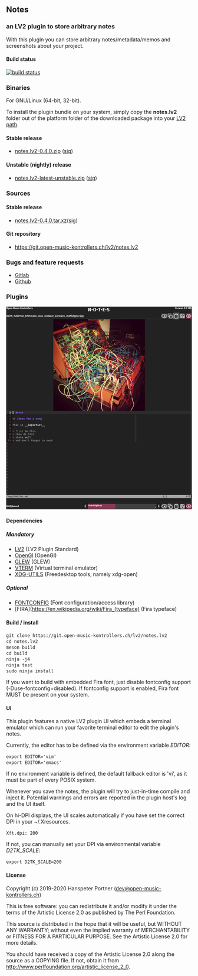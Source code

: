 ## Notes

### an LV2 plugin to store arbitrary notes

With this plugin you can store arbitrary notes/metadata/memos and screenshots about your project.

#### Build status

[![build status](https://gitlab.com/OpenMusicKontrollers/notes.lv2/badges/master/build.svg)](https://gitlab.com/OpenMusicKontrollers/notes.lv2/commits/master)

### Binaries

For GNU/Linux (64-bit, 32-bit).

To install the plugin bundle on your system, simply copy the __notes.lv2__
folder out of the platform folder of the downloaded package into your
[LV2 path](http://lv2plug.in/pages/filesystem-hierarchy-standard.html).

#### Stable release

* [notes.lv2-0.4.0.zip](https://dl.open-music-kontrollers.ch/notes.lv2/stable/notes.lv2-0.4.0.zip) ([sig](https://dl.open-music-kontrollers.ch/notes.lv2/stable/notes.lv2-0.4.0.zip.sig))

#### Unstable (nightly) release

* [notes.lv2-latest-unstable.zip](https://dl.open-music-kontrollers.ch/notes.lv2/unstable/notes.lv2-latest-unstable.zip) ([sig](https://dl.open-music-kontrollers.ch/notes.lv2/unstable/notes.lv2-latest-unstable.zip.sig))

### Sources

#### Stable release

* [notes.lv2-0.4.0.tar.xz](https://git.open-music-kontrollers.ch/lv2/notes.lv2/snapshot/notes.lv2-0.4.0.tar.xz)([sig](https://git.open-music-kontrollers.ch/lv2/notes.lv2/snapshot/notes.lv2-0.4.0.tar.xz.asc))

#### Git repository

* <https://git.open-music-kontrollers.ch/lv2/notes.lv2>

### Bugs and feature requests

* [Gitlab](https://gitlab.com/OpenMusicKontrollers/notes.lv2)
* [Github](https://github.com/OpenMusicKontrollers/notes.lv2)

### Plugins

![Screenshot](/screenshots/screenshot_1.png)

#### Dependencies

##### Mandatory

* [LV2](http://lv2plug.in) (LV2 Plugin Standard)
* [OpenGl](https://www.opengl.org) (OpenGl)
* [GLEW](http://glew.sourceforge.net) (GLEW)
* [VTERM](http://www.leonerd.org.uk/code/libvterm) (Virtual terminal emulator)
* [XDG-UTILS](https://www.freedesktop.org/wiki/Software/xdg-utils/) (Freedesktop tools, namely xdg-open)

##### Optional

* [FONTCONFIG](https://www.fontconfig.org/) (Font configuration/access library)
* [FIRA](https://en.wikipedia.org/wiki/Fira_(typeface) (Fira typeface)

#### Build / install

	git clone https://git.open-music-kontrollers.ch/lv2/notes.lv2
	cd notes.lv2
	meson build
	cd build
	ninja -j4
	ninja test
	sudo ninja install

If you want to build with embedded Fira font, just disable fontconfig support
(-Duse-fontconfig=disabled). If fontconfig support is enabled, Fira font MUST
be present on your system.

#### UI

This plugin features a native LV2 plugin UI which embeds a terminal emulator
which can run your favorite terminal editor to edit the plugin's notes.

Currently, the editor has to be defined via the environment variable *EDITOR*:

    export EDITOR='vim'
    export EDITOR='emacs'

If no environment variable is defined, the default fallback editor is 'vi', as
it must be part of every POSIX system.

Whenever you save the notes, the plugin will try to just-in-time compile and
inject it. Potential warnings and errors are reported in the plugin host's log
and the UI itself.

On hi-DPI displays, the UI scales automatically if you have set the correct DPI
in your ~/.Xresources.

    Xft.dpi: 200

If not, you can manually set your DPI via environmental variable *D2TK_SCALE*:

    export D2TK_SCALE=200

#### License

Copyright (c) 2019-2020 Hanspeter Portner (dev@open-music-kontrollers.ch)

This is free software: you can redistribute it and/or modify
it under the terms of the Artistic License 2.0 as published by
The Perl Foundation.

This source is distributed in the hope that it will be useful,
but WITHOUT ANY WARRANTY; without even the implied warranty of
MERCHANTABILITY or FITNESS FOR A PARTICULAR PURPOSE. See the
Artistic License 2.0 for more details.

You should have received a copy of the Artistic License 2.0
along the source as a COPYING file. If not, obtain it from
<http://www.perlfoundation.org/artistic_license_2_0>.
